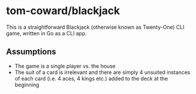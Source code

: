 # tom-coward/blackjack
This is a straightforward Blackjack (otherwise known as Twenty-One) CLI game, written in Go as a CLI app.

## Assumptions
- The game is a single player vs. the house
- The suit of a card is irrelevant and there are simply 4 unsuited instances of each card (i.e. 4 aces, 4 kings etc.) added to the deck at the beginning
